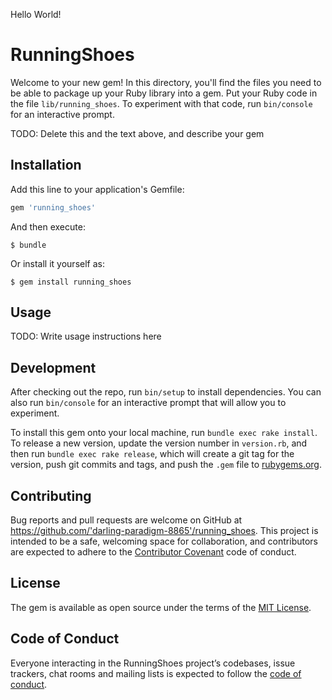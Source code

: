 Hello World!
# RunningShoes

Welcome to your new gem! In this directory, you'll find the files you need to be able to package up your Ruby library into a gem. Put your Ruby code in the file `lib/running_shoes`. To experiment with that code, run `bin/console` for an interactive prompt.

TODO: Delete this and the text above, and describe your gem

## Installation

Add this line to your application's Gemfile:

```ruby
gem 'running_shoes'
```

And then execute:

    $ bundle

Or install it yourself as:

    $ gem install running_shoes

## Usage

TODO: Write usage instructions here

## Development

After checking out the repo, run `bin/setup` to install dependencies. You can also run `bin/console` for an interactive prompt that will allow you to experiment.

To install this gem onto your local machine, run `bundle exec rake install`. To release a new version, update the version number in `version.rb`, and then run `bundle exec rake release`, which will create a git tag for the version, push git commits and tags, and push the `.gem` file to [rubygems.org](https://rubygems.org).

## Contributing

Bug reports and pull requests are welcome on GitHub at https://github.com/'darling-paradigm-8865'/running_shoes. This project is intended to be a safe, welcoming space for collaboration, and contributors are expected to adhere to the [Contributor Covenant](http://contributor-covenant.org) code of conduct.

## License

The gem is available as open source under the terms of the [MIT License](https://opensource.org/licenses/MIT).

## Code of Conduct

Everyone interacting in the RunningShoes project’s codebases, issue trackers, chat rooms and mailing lists is expected to follow the [code of conduct](https://github.com/'darling-paradigm-8865'/running_shoes/blob/master/CODE_OF_CONDUCT.md).
